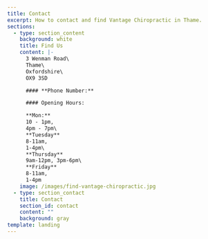 ```yaml
---
title: Contact
excerpt: How to contact and find Vantage Chiropractic in Thame.
sections:
  - type: section_content
    background: white
    title: Find Us
    content: |-
      3 Wenman Road\
      Thame\
      Oxfordshire\
      OX9 3SD

      #### **Phone Number:**

      #### Opening Hours:

      **Mon:**
      10 - 1pm,
      4pm - 7pm\
      **Tuesday**
      8-11am,
      1-4pm\
      **Thursday** 
      9am-12pm, 3pm-6pm\
      **Friday**
      8-11am,
      1-4pm
    image: /images/find-vantage-chiropractic.jpg
  - type: section_contact
    title: Contact
    section_id: contact
    content: ""
    background: gray
template: landing
---
```

